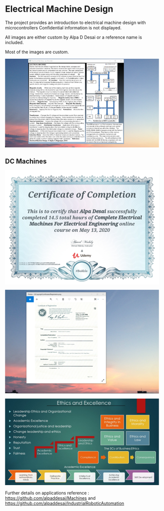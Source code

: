 # Electrical Machine Design

The project provides an introduction to electrical machine design with microcontrollers
Confidential information is not displayed. 

All images are either custom by Alpa D Desai or a reference name is included.

Most of the images are custom. 

![image](ElectricalMachineDesign.png)

## DC Machines
![image](DCMachines.jpg)

![image](USCopyrightCertificate.png)

![image](Ethics.jpg)

Further details on applications reference : https://github.com/alpaddesai/Machines and https://github.com/alpaddesai/IndustrialRoboticAutomation
